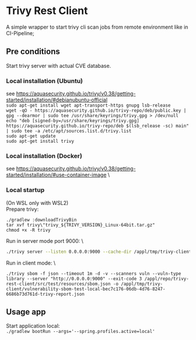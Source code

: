 # Trivy Rest Client
A simple wrapper to start trivy cli scan jobs from remote environment like in CI-Pipeline;

## Pre conditions
Start trivy server with actual CVE database.

### Local installation (Ubuntu)
see https://aquasecurity.github.io/trivy/v0.38/getting-started/installation/#debianubuntu-official \
`sudo apt-get install wget apt-transport-https gnupg lsb-release` \
`wget -qO - https://aquasecurity.github.io/trivy-repo/deb/public.key | gpg --dearmor | sudo tee /usr/share/keyrings/trivy.gpg > /dev/null` \
`echo "deb [signed-by=/usr/share/keyrings/trivy.gpg] https://aquasecurity.github.io/trivy-repo/deb $(lsb_release -sc) main" | sudo tee -a /etc/apt/sources.list.d/trivy.list` \
`sudo apt-get update` \
`sudo apt-get install trivy`

### Local installation (Docker)
see https://aquasecurity.github.io/trivy/v0.38/getting-started/installation/#use-container-image \


### Local startup
(On WSL only with WSL2)\
Prepare trivy:
```
./gradlew :downloadTrivyBin
tar xvf trivy\"trivy_${TRIVY_VERSION}_Linux-64bit.tar.gz"
chmod +x -R trivy
```

Run in server mode port 9000: \
```bash
./trivy server --listen 0.0.0.0:9000 --cache-dir /appl/tmp/trivy-client/cache --cache-backend fs -d --skip-db-update
```

Run in client mode: \
```
./trivy sbom -f json --timeout 1m -d -v --scanners vuln --vuln-type library --server "http://0.0.0.0:9000" --exit-code 3 /appl/repo/trivy-rest-client/src/test/resources/sbom.json -o /appl/tmp/trivy-client/vulnerability-sbom-test-local-bec7c176-06db-4d76-8247-6686b73d761d-trivy-report.json
```

## Usage app
Start application local: \
```./gradlew bootRun --args='--spring.profiles.active=local'```
